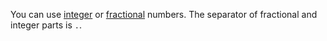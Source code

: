 You can use [integer](../../../../guide/concepts/incoming.md#integer) or [fractional](../../../../guide/concepts/incoming.md#float) numbers. The separator of fractional and integer parts is `.`.